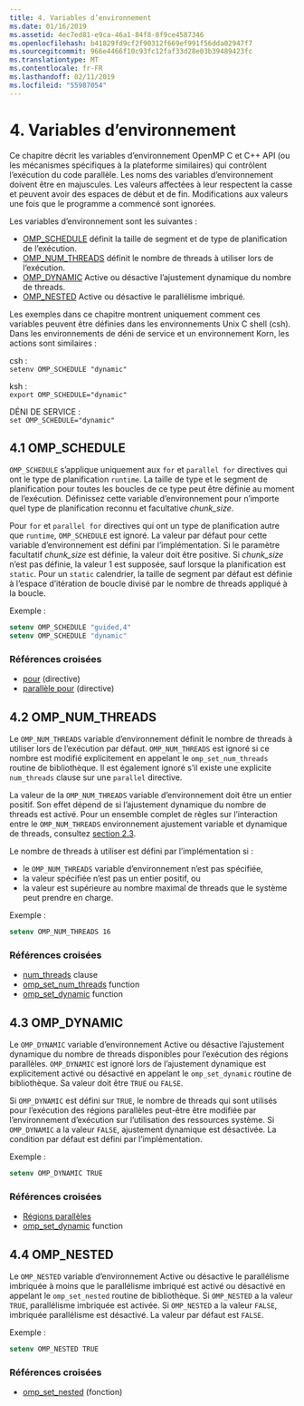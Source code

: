 ```yaml
---
title: 4. Variables d’environnement
ms.date: 01/16/2019
ms.assetid: 4ec7ed81-e9ca-46a1-84f8-8f9ce4587346
ms.openlocfilehash: b41829fd9cf2f90312f669ef991f56dda02947f7
ms.sourcegitcommit: 966e4466f10c93fc12faf33d28e03b39489423fc
ms.translationtype: MT
ms.contentlocale: fr-FR
ms.lasthandoff: 02/11/2019
ms.locfileid: "55987054"
---
```

# <a name="4-environment-variables"></a>4. Variables d’environnement

Ce chapitre décrit les variables d’environnement OpenMP C et C++ API (ou les mécanismes spécifiques à la plateforme similaires) qui contrôlent l’exécution du code parallèle.  Les noms des variables d’environnement doivent être en majuscules. Les valeurs affectées à leur respectent la casse et peuvent avoir des espaces de début et de fin.  Modifications aux valeurs une fois que le programme a commencé sont ignorées.

Les variables d’environnement sont les suivantes :

- [OMP_SCHEDULE](#41-omp_schedule) définit la taille de segment et de type de planification de l’exécution.
- [OMP_NUM_THREADS](#42-omp_num_threads) définit le nombre de threads à utiliser lors de l’exécution.
- [OMP_DYNAMIC](#43-omp_dynamic) Active ou désactive l’ajustement dynamique du nombre de threads.
- [OMP_NESTED](#44-omp_nested) Active ou désactive le parallélisme imbriqué.

Les exemples dans ce chapitre montrent uniquement comment ces variables peuvent être définies dans les environnements Unix C shell (csh). Dans les environnements de déni de service et un environnement Korn, les actions sont similaires :

csh :  
`setenv OMP_SCHEDULE "dynamic"`

ksh :  
`export OMP_SCHEDULE="dynamic"`

DÉNI DE SERVICE :  
`set OMP_SCHEDULE="dynamic"`

## <a name="41-omp_schedule"></a>4.1 OMP_SCHEDULE

`OMP_SCHEDULE` s’applique uniquement aux `for` et `parallel for` directives qui ont le type de planification `runtime`. La taille de type et le segment de planification pour toutes les boucles de ce type peut être définie au moment de l’exécution. Définissez cette variable d’environnement pour n’importe quel type de planification reconnu et facultative *chunk_size*.

Pour `for` et `parallel for` directives qui ont un type de planification autre que `runtime`, `OMP_SCHEDULE` est ignoré. La valeur par défaut pour cette variable d’environnement est défini par l’implémentation. Si le paramètre facultatif *chunk_size* est définie, la valeur doit être positive. Si *chunk_size* n’est pas définie, la valeur 1 est supposée, sauf lorsque la planification est `static`. Pour un `static` calendrier, la taille de segment par défaut est définie à l’espace d’itération de boucle divisé par le nombre de threads appliqué à la boucle.

Exemple :

```csh
setenv OMP_SCHEDULE "guided,4"
setenv OMP_SCHEDULE "dynamic"
```

### <a name="cross-references"></a>Références croisées

- [pour](2-directives.md#241-for-construct) (directive)
- [parallèle pour](2-directives.md#251-parallel-for-construct) (directive)

## <a name="42-omp_num_threads"></a>4.2 OMP_NUM_THREADS

Le `OMP_NUM_THREADS` variable d’environnement définit le nombre de threads à utiliser lors de l’exécution par défaut. `OMP_NUM_THREADS` est ignoré si ce nombre est modifié explicitement en appelant le `omp_set_num_threads` routine de bibliothèque. Il est également ignoré s’il existe une explicite `num_threads` clause sur une `parallel` directive.

La valeur de la `OMP_NUM_THREADS` variable d’environnement doit être un entier positif. Son effet dépend de si l’ajustement dynamique du nombre de threads est activé. Pour un ensemble complet de règles sur l’interaction entre le `OMP_NUM_THREADS` environnement ajustement variable et dynamique de threads, consultez [section 2.3](2-directives.md#23-parallel-construct).

Le nombre de threads à utiliser est défini par l’implémentation si :

- le `OMP_NUM_THREADS` variable d’environnement n’est pas spécifiée,
- la valeur spécifiée n’est pas un entier positif, ou
- la valeur est supérieure au nombre maximal de threads que le système peut prendre en charge.

Exemple :

```csh
setenv OMP_NUM_THREADS 16
```

### <a name="cross-references"></a>Références croisées

- [num_threads](2-directives.md#23-parallel-construct) clause
- [omp_set_num_threads](3-run-time-library-functions.md#311-omp_set_num_threads-function) function
- [omp_set_dynamic](3-run-time-library-functions.md#317-omp_set_dynamic-function) function

## <a name="43-omp_dynamic"></a>4.3 OMP_DYNAMIC

Le `OMP_DYNAMIC` variable d’environnement Active ou désactive l’ajustement dynamique du nombre de threads disponibles pour l’exécution des régions parallèles. `OMP_DYNAMIC` est ignoré lors de l’ajustement dynamique est explicitement activé ou désactivé en appelant le `omp_set_dynamic` routine de bibliothèque. Sa valeur doit être `TRUE` ou `FALSE`.

Si `OMP_DYNAMIC` est défini sur `TRUE`, le nombre de threads qui sont utilisés pour l’exécution des régions parallèles peut-être être modifiée par l’environnement d’exécution sur l’utilisation des ressources système.  Si `OMP_DYNAMIC` a la valeur `FALSE`, ajustement dynamique est désactivée. La condition par défaut est défini par l’implémentation.

Exemple :

```csh
setenv OMP_DYNAMIC TRUE
```

### <a name="cross-references"></a>Références croisées

- [Régions parallèles](2-directives.md#23-parallel-construct)
- [omp_set_dynamic](3-run-time-library-functions.md#317-omp_set_dynamic-function) function

## <a name="44-omp_nested"></a>4.4 OMP_NESTED

Le `OMP_NESTED` variable d’environnement Active ou désactive le parallélisme imbriquée à moins que le parallélisme imbriqué est activé ou désactivé en appelant le `omp_set_nested` routine de bibliothèque. Si `OMP_NESTED` a la valeur `TRUE`, parallélisme imbriquée est activée. Si `OMP_NESTED` a la valeur `FALSE`, imbriquée parallélisme est désactivé. La valeur par défaut est `FALSE`.

Exemple :

```csh
setenv OMP_NESTED TRUE
```

### <a name="cross-reference"></a>Références croisées

- [omp_set_nested](3-run-time-library-functions.md#319-omp_set_nested-function) (fonction)
